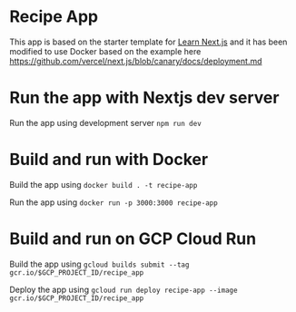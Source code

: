 # Recipe App

This app is based on the starter template for [Learn Next.js](https://nextjs.org/learn) and it has been modified to use Docker based on the example here https://github.com/vercel/next.js/blob/canary/docs/deployment.md 

# Run the app with Nextjs dev server

Run the app using development server `npm run dev`

# Build and run with Docker

Build the app using `docker build . -t recipe-app`

Run the app using `docker run -p 3000:3000 recipe-app`

# Build and run on GCP Cloud Run

Build the app using `gcloud builds submit --tag gcr.io/$GCP_PROJECT_ID/recipe_app`

Deploy the app using `gcloud run deploy recipe-app --image gcr.io/$GCP_PROJECT_ID/recipe_app`
